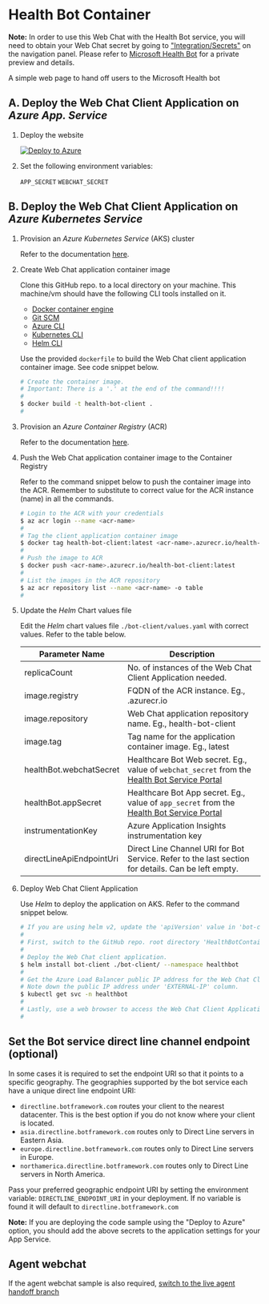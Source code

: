# Health Bot Container

**Note:** In order to use this Web Chat with the Health Bot service, you will need to obtain your Web Chat secret by going to ["Integration/Secrets"](./secrets.png) on the navigation panel.
Please refer to [Microsoft Health Bot](https://www.microsoft.com/en-us/research/project/health-bot/) for a private preview and details.

A simple web page to hand off users to the Microsoft Health bot

## A. Deploy the Web Chat Client Application on *Azure App. Service*

1. Deploy the website

   [![Deploy to Azure][Deploy Button]][Deploy Node/GetConversationMembers]

   [Deploy Button]: https://azuredeploy.net/deploybutton.png
   [Deploy Node/GetConversationMembers]: https://azuredeploy.net
 
2. Set the following environment variables:

   `APP_SECRET`
   `WEBCHAT_SECRET`

## B. Deploy the Web Chat Client Application on *Azure Kubernetes Service*

1. Provision an *Azure Kubernetes Service* (AKS) cluster

   Refer to the documentation [here](https://docs.microsoft.com/en-us/azure/aks/kubernetes-walkthrough-rm-template).

2. Create Web Chat application container image

   Clone this GitHub repo. to a local directory on your machine. This machine/vm should have the following CLI tools installed on it.

   - [Docker container engine](https://docs.docker.com/install/linux/docker-ce/ubuntu/)
   - [Git SCM](https://git-scm.com/book/en/v2/Getting-Started-Installing-Git)
   - [Azure CLI](https://docs.microsoft.com/en-us/cli/azure/install-azure-cli?view=azure-cli-latest)
   - [Kubernetes CLI](https://kubernetes.io/docs/tasks/tools/install-kubectl/)
   - [Helm CLI](https://helm.sh/docs/intro/install/) 

   Use the provided `dockerfile` to build the Web Chat client application container image.  See code snippet below.

   ```bash
   # Create the container image.
   # Important: There is a '.' at the end of the command!!!!
   #
   $ docker build -t health-bot-client .
   #
   ```

3. Provision an *Azure Container Registry* (ACR)

   Refer to the documentation [here](https://docs.microsoft.com/en-us/azure/container-registry/container-registry-get-started-portal).

4. Push the Web Chat application container image to the Container Registry

   Refer to the command snippet below to push the container image into the ACR.  Remember to substitute to correct value for the ACR instance (name) in all the commands.

   ```bash
   # Login to the ACR with your credentials
   $ az acr login --name <acr-name>
   #
   # Tag the client application container image
   $ docker tag health-bot-client:latest <acr-name>.azurecr.io/health-bot-client:latest
   #
   # Push the image to ACR
   $ docker push <acr-name>.azurecr.io/health-bot-client:latest
   #
   # List the images in the ACR repository
   $ az acr repository list --name <acr-name> -o table
   #
   ```

5. Update the *Helm* Chart values file

   Edit the *Helm* chart values file `./bot-client/values.yaml` with correct values. Refer to the table below.

   Parameter Name | Description
   -------------- | -----------
   replicaCount | No. of instances of the Web Chat Client Application needed.
   image.registry | FQDN of the ACR instance.  Eg., <acr-name>.azurecr.io
   image.repository | Web Chat application repository name. Eg., health-bot-client
   image.tag | Tag name for the application container image.  Eg., latest
   healthBot.webchatSecret | Healthcare Bot Web secret.  Eg., value of `webchat_secret` from the [Health Bot Service Portal](https://us.healthbot.microsoft.com)
   healthBot.appSecret | Healthcare Bot App secret.  Eg., value of `app_secret` from the [Health Bot Service Portal](https://us.healthbot.microsoft.com)
   instrumentationKey | Azure Application Insights instrumentation key
   directLineApiEndpointUri | Direct Line Channel URI for Bot Service.  Refer to the last section for details.  Can be left empty.

5. Deploy Web Chat Client Application

   Use *Helm* to deploy the application on AKS. Refer to the command snippet below.

   ```bash
   # If you are using helm v2, update the 'apiVersion' value in 'bot-client/Chart.yaml' to v1.
   #
   # First, switch to the GitHub repo. root directory 'HealthBotContainerSample'
   #
   # Deploy the Web Chat client application.
   $ helm install bot-client ./bot-client/ --namespace healthbot 
   #
   # Get the Azure Load Balancer public IP address for the Web Chat Client App
   # Note down the public IP address under 'EXTERNAL-IP' column.
   $ kubectl get svc -n healthbot
   #
   # Lastly, use a web browser to access the Web Chat Client Application
   #
   ```

## Set the Bot service direct line channel endpoint (optional)

In some cases it is required to set the endpoint URI so that it points to a specific geography. The geographies supported by the bot service each have a unique direct line endpoint URI:

- `directline.botframework.com` routes your client to the nearest datacenter. This is the best option if you do not know where your client is located.
- `asia.directline.botframework.com` routes only to Direct Line servers in Eastern Asia.
- `europe.directline.botframework.com` routes only to Direct Line servers in Europe.
- `northamerica.directline.botframework.com` routes only to Direct Line servers in North America.

Pass your preferred geographic endpoint URI by setting the environment variable: `DIRECTLINE_ENDPOINT_URI` in your deployment. If no variable is found it will default to `directline.botframework.com`

**Note:** If you are deploying the code sample using the "Deploy to Azure" option, you should add the above secrets to the application settings for your App Service. 

## Agent webchat
If the agent webchat sample is also required, [switch to the live agent handoff branch](https://github.com/Microsoft/HealthBotContainerSample/tree/live_agent_handoff)

